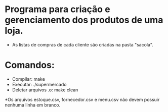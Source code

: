 # Programa para criação e gerenciamento dos produtos de uma loja.
- As listas de compras de cada cliente são criadas na pasta "sacola".

# Comandos:
- Compilar: make
- Executar: ./supermercado
- Deletar arquivos .o: make clean

*Os arquivos estoque.csv, fornecedor.csv e menu.csv não devem possuir nenhuma linha em branco.